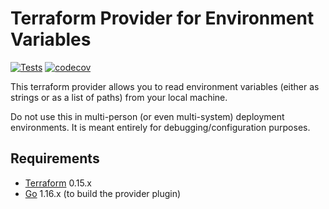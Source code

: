 # Terraform Provider for Environment Variables

[![Tests][test-badge]][test-link] [![codecov][coverage-badge]][coverage-link]

This terraform provider allows you to read environment variables (either as
strings or as a list of paths) from your local machine.

Do not use this in multi-person (or even multi-system) deployment environments.
It is meant entirely for debugging/configuration purposes.

## Requirements

-	[Terraform](https://www.terraform.io/downloads.html) 0.15.x
-	[Go](https://golang.org/doc/install) 1.16.x (to build the provider plugin)

[coverage-badge]: https://codecov.io/gh/bruxisma/terraform-provider-env/branch/main/graph/badge.svg?token=DWOcB8YHRu
[coverage-link]: https://codecov.io/gh/bruxisma/terraform-provider-env
[test-badge]: https://github.com/bruxisma/terraform-provider-env/actions/workflows/test.yml/badge.svg
[test-link]: https://github.com/bruxisma/terraform-provider-env/actions/workflows/test.yml
